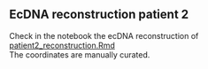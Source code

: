 ## EcDNA reconstruction patient 2

Check in the notebook the ecDNA reconstruction of [patient2_reconstruction.Rmd](https://github.com/henssen-lab/scEC-T-seq/blob/main/ecdna-reconstruction/patient2_reconstruction.Rmd)<br/>
The coordinates are manually curated.


